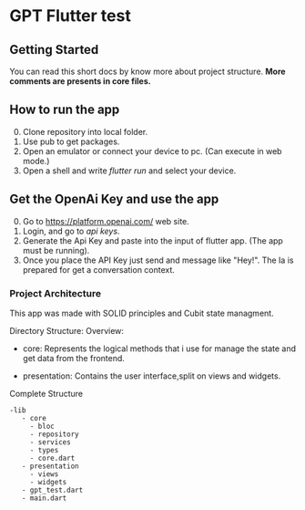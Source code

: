 # GPT Flutter test


## Getting Started

You can read this short docs by know more about project structure.
__More comments are presents in core files.__

## How to run the app

 0. Clone repository into local folder.
 1. Use pub to get packages.
 2. Open an emulator or connect your device to pc. (Can execute in web mode.)
 2. Open a shell and write *flutter run* and select your device.
## Get the OpenAi Key and use the app
 0. Go to https://platform.openai.com/ web site.
 1. Login, and go to *api keys*. 
 2.  Generate the Api Key and paste into the input of flutter app.  (The app must be running).
3. Once you place the API Key just send and message like "Hey!". The Ia is prepared for get a conversation context.

### Project Architecture

This app was made with SOLID principles and Cubit state managment.  

Directory Structure:
Overview:

 - core: Represents the logical methods that i use for manage the state and get data from the frontend.

 - presentation: Contains the user interface,split on views and widgets.

 Complete Structure
    
    -lib
       - core
         - bloc
         - repository
         - services 
         - types
         - core.dart 
       - presentation
         - views
         - widgets
       - gpt_test.dart
       - main.dart


